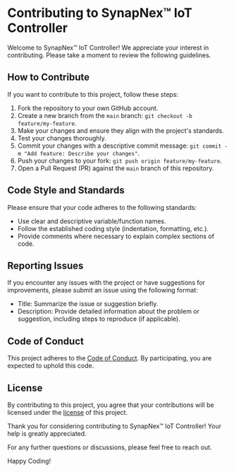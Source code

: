 # Contributing to SynapNex™ IoT Controller

Welcome to SynapNex™ IoT Controller! We appreciate your interest in contributing. Please take a moment to review the following guidelines.

## How to Contribute

If you want to contribute to this project, follow these steps:

1. Fork the repository to your own GitHub account.
2. Create a new branch from the `main` branch: `git checkout -b feature/my-feature`.
3. Make your changes and ensure they align with the project's standards.
4. Test your changes thoroughly.
5. Commit your changes with a descriptive commit message: `git commit -m "Add feature: Describe your changes"`.
6. Push your changes to your fork: `git push origin feature/my-feature`.
7. Open a Pull Request (PR) against the `main` branch of this repository.

## Code Style and Standards

Please ensure that your code adheres to the following standards:
- Use clear and descriptive variable/function names.
- Follow the established coding style (indentation, formatting, etc.).
- Provide comments where necessary to explain complex sections of code.

## Reporting Issues

If you encounter any issues with the project or have suggestions for improvements, please submit an issue using the following format:
- Title: Summarize the issue or suggestion briefly.
- Description: Provide detailed information about the problem or suggestion, including steps to reproduce (if applicable).

## Code of Conduct

This project adheres to the [Code of Conduct](CODE_OF_CONDUCT.md). By participating, you are expected to uphold this code. 

## License

By contributing to this project, you agree that your contributions will be licensed under the [license](LICENSE) of this project.

Thank you for considering contributing to SynapNex™ IoT Controller! Your help is greatly appreciated.

For any further questions or discussions, please feel free to reach out.

Happy Coding!
